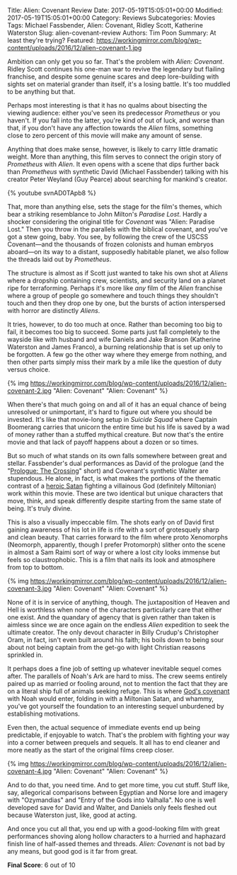 Title: Alien: Covenant Review
Date: 2017-05-19T15:05:01+00:00
Modified: 2017-05-19T15:05:01+00:00
Category: Reviews
Subcategories: Movies
Tags: Michael Fassbender, Alien: Covenant, Ridley Scott, Katherine Waterston
Slug: alien-covenant-review
Authors: Tim Poon
Summary: At least they're trying?
Featured: https://workingmirror.com/blog/wp-content/uploads/2016/12/alien-covenant-1.jpg

Ambition can only get you so far. That's the problem with *Alien: Covenant*. Ridley Scott continues his one-man war to revive the legendary but flailing franchise, and despite some genuine scares and deep lore-building with sights set on material grander than itself, it's a losing battle. It's too muddled to be anything but that.

Perhaps most interesting is that it has no qualms about bisecting the viewing audience: either you've seen its predecessor *Prometheus* or you haven't. If you fall into the latter, you're kind of out of luck, and worse than that, if you don't have any affection towards the *Alien* films, something close to zero percent of this movie will make any amount of sense.

Anything that does make sense, however, is likely to carry little dramatic weight. More than anything, this film serves to connect the origin story of *Prometheus* with *Alien*. It even opens with a scene that dips further back than *Prometheus* with synthetic David (Michael Fassbender) talking with his creator Peter Weyland (Guy Pearce) about searching for mankind's creator.

{% youtube svnAD0TApb8 %}

That, more than anything else, sets the stage for the film's themes, which bear a striking resemblance to John Milton's *Paradise Lost*. Hardly a shocker considering the original title for *Covenant* was "Alien: Paradise Lost." Then you throw in the parallels with the biblical covenant, and you've got a stew going, baby. You see, by following the crew of the USCSS Covenant—and the thousands of frozen colonists and human embryos aboard—on its way to a distant, supposedly habitable planet, we also follow the threads laid out by *Prometheus*.

The structure is almost as if Scott just wanted to take his own shot at *Aliens* where a dropship containing crew, scientists, and security land on a planet ripe for terraforming. Perhaps it's more like *any* film of the *Alien* franchise where a group of people go somewhere and touch things they shouldn't touch and then they drop one by one, but the bursts of action interspersed with horror are distinctly *Aliens*.

It tries, however, to do too much at once. Rather than becoming too big to fail, it becomes too big to succeed. Some parts just fall completely to the wayside like with husband and wife Daniels and Jake Branson (Katherine Waterston and James Franco), a burning relationship that is set up only to be forgotten. A few go the other way where they emerge from nothing, and then other parts simply miss their mark by a mile like the question of duty versus choice.

{% img https://workingmirror.com/blog/wp-content/uploads/2016/12/alien-covenant-2.jpg "Alien: Covenant" "Alien: Covenant" %}

When there's that much going on and all of it has an equal chance of being unresolved or unimportant, it's hard to figure out where you should be invested. It's like that movie-long setup in *Suicide Squad* where Captain Boomerang carries that unicorn the entire time but his life is saved by a wad of money rather than a stuffed mythical creature. But now that's the entire movie and that lack of payoff happens about a dozen or so times.

But so much of what stands on its own falls somewhere between great and stellar. Fassbender's dual performances as David of the prologue (and the "[Prologue: The Crossing](https://www.youtube.com/watch?v=XeMVrnYNwus)" short) and Covenant's synthetic Walter are stupendous. He alone, in fact, is what makes the portions of the thematic contrast of a [heroic Satan](https://www.quora.com/What-does-the-saying-Better-to-rule-in-Hell-than-serve-in-Heaven-mean-and-where-does-it-come-from) fighting a villainous God (definitely Miltonian) work within this movie. These are two identical but unique characters that move, think, and speak differently despite starting from the same state of being. It's truly divine.

This is also a visually impeccable film. The shots early on of David first gaining awareness of his lot in life is rife with a sort of grotesquely sharp and clean beauty. That carries forward to the film where proto Xenomorphs (Neomorph, apparently, though I prefer Protomorph) slither onto the scene in almost a Sam Raimi sort of way or where a lost city looks immense but feels so claustrophobic. This is a film that nails its look and atmosphere from top to bottom.

{% img https://workingmirror.com/blog/wp-content/uploads/2016/12/alien-covenant-3.jpg "Alien: Covenant" "Alien: Covenant" %}

None of it is in service of anything, though. The juxtaposition of Heaven and Hell is worthless when none of the characters particularly care that either one exist. And the quandary of agency that is given rather than taken is aimless since we are once again on the endless *Alien* expedition to seek the ultimate creator. The only devout character in Billy Crudup's Christopher Oram, in fact, isn't even built around his faith; his boils down to being sour about not being captain from the get-go with light Christian reasons sprinkled in.

It perhaps does a fine job of setting up whatever inevitable sequel comes after. The parallels of Noah's Ark are hard to miss. The crew seems entirely paired up as married or fooling around, not to mention the fact that they are on a literal ship full of animals seeking refuge. This is where [God's covenant](https://www.biblegateway.com/passage/?search=Genesis+9) with Noah would enter, folding in with a Miltonian Satan, and whammy, you've got yourself the foundation to an interesting sequel unburdened by establishing motivations.

Even then, the actual sequence of immediate events end up being predictable, if enjoyable to watch. That's the problem with fighting your way into a corner between prequels and sequels. It all has to end cleaner and more neatly as the start of the original films creep closer.

{% img https://workingmirror.com/blog/wp-content/uploads/2016/12/alien-covenant-4.jpg "Alien: Covenant" "Alien: Covenant" %}

And to do that, you need time. And to get more time, you cut stuff. Stuff like, say, allegorical comparisons between Egyptian and Norse lore and imagery with "Ozymandias" and "Entry of the Gods into Valhalla". No one is well developed save for David and Walter, and Daniels only feels fleshed out because Waterston just, like, good at acting.

And once you cut all that, you end up with a good-looking film with great performances shoving along hollow characters to a hurried and haphazard finish line of half-assed themes and threads. *Alien: Covenant* is not bad by any means, but good god is it far from great.

**Final Score**: 6 out of 10
